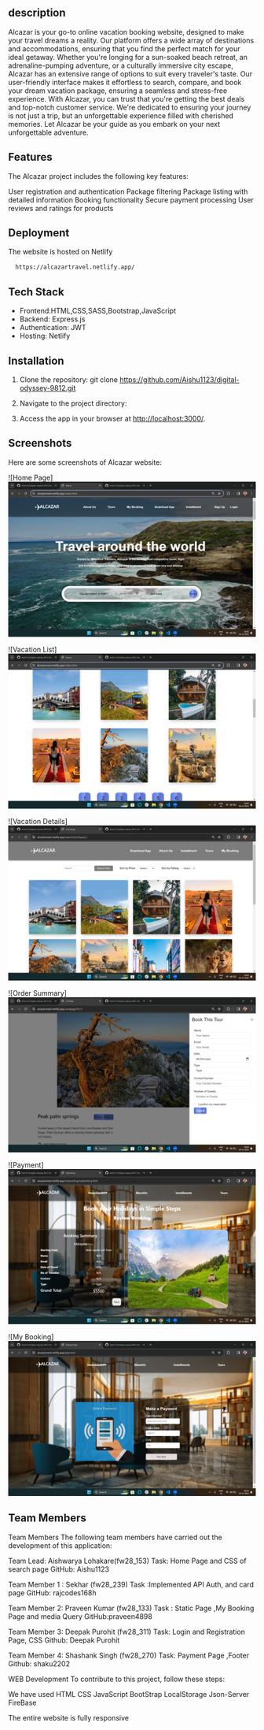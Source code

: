 
## description
Alcazar is your go-to online vacation booking website, designed to make your travel dreams a reality. Our platform offers a wide array of destinations and accommodations, ensuring that you find the perfect match for your ideal getaway. Whether you're longing for a sun-soaked beach retreat, an adrenaline-pumping adventure, or a culturally immersive city escape, Alcazar has an extensive range of options to suit every traveler's taste. Our user-friendly interface makes it effortless to search, compare, and book your dream vacation package, ensuring a seamless and stress-free experience. With Alcazar, you can trust that you're getting the best deals and top-notch customer service. We're dedicated to ensuring your journey is not just a trip, but an unforgettable experience filled with cherished memories. Let Alcazar be your guide as you embark on your next unforgettable adventure.

## Features
The Alcazar project includes the following key features:

User registration and authentication
Package filtering
Package listing with detailed information
Booking  functionality
Secure payment processing
User reviews and ratings for products

## Deployment

The website is hosted on Netlify

```bash
  https://alcazartravel.netlify.app/
```

## Tech Stack

- Frontend:HTML,CSS,SASS,Bootstrap,JavaScript
- Backend: Express.js
- Authentication: JWT
- Hosting: Netlify

## Installation

1. Clone the repository:
git clone https://github.com/Aishu1123/digital-odyssey-9812.git

2. Navigate to the project directory:

3. Access the app in your browser at [http://localhost:3000/](http://localhost:3000/).

## Screenshots

Here are some screenshots of Alcazar website:

![Home Page]
<img src="/git/1.png">

![Vacation List]
<img src="/git/2.png">

![Vacation Details]
<img src="/git/3.png">

![Order Summary]
<img src="/git/4.png">

![Payment]
<img src="/git/5.png">

![My Booking]
<img src="/git/6.png">

## Team Members

Team Members The following team members have carried out the development of this application:

Team Lead: Aishwarya Lohakare(fw28_153) Task: Home Page and CSS of search page      GitHub: Aishu1123

Team Member 1 : Sekhar (fw28_239) Task :Implemented API Auth, and card page         GitHub: rajcodes168h

Team Member 2: Praveen Kumar (fw28_133) Task : Static Page ,My Booking Page  and media Query    GitHub:praveen4898

Team Member 3: Deepak Purohit (fw28_311) Task: Login and Registration Page, CSS     Github: Deepak Purohit

Team Member 4: Shashank Singh (fw28_270) Task: Payment Page ,Footer                 Github: shaku2202

WEB Development To contribute to this project, follow these steps:

We have used HTML CSS JavaScript BootStrap LocalStorage Json-Server FireBase

The entire website is fully responsive


